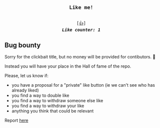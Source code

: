 <div align=center>

<pre>
<h3>Like me!</h3>
[<a href="https://github.com/ariary/Readme-Like-Button/issues/new?assignees=&labels=like&template=like.yml&title=Add+new+like%21">👍</a>]
<b><i>Like counter: 1</i></b>
</pre>
</div>

<!--<hr size=15px color="ff5733" width=70%>-->

<!--<h3>Like me, and dislike me!</h3>-->
<!--[<a href="toto">👍</a>]-->
<!--[<a href="toto">👎</a>]-->

## Bug bounty 

Sorry for the clickbait title, but no money will be provided for contibutors. 🐛 

Instead you will have your place in the Hall of fame of the repo.

Please, let us know if:
* you have a proposal for a "private" like button (ie we can't see who has already liked)
* you find a way to double like
* you find a way to withdraw someone else like
* you find a way to withdraw your like <!--(when dislike is not implemented)-->
* anything you think that could be relevant

Report [here](https://github.com/ariary/Readme-Like-Button/issues/new?assignees=&labels=bug-bounty&template=bug-bounty.yml&title=%5BBug+Bounty%5D%3A+)
